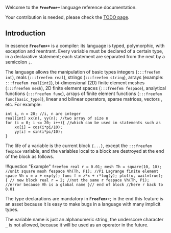 Welcome to the __`FreeFem++`__ language reference documentation.

Your contribution is needed, please check the [TODO page](TODO/).

## Introduction

In essence __`FreeFem++`__ is a compiler: its language is typed, polymorphic, with exception and reentrant. Every variable must be declared of a certain type, in a declarative statement; each statement are separated from the next by a semicolon `;`.

The language allows the manipulation of basic types integers (`:::freefem int`), reals (`:::freefem real`), strings (`:::freefem string`),
arrays (example: `:::freefem real[int]`), bi-dimensional (2D) finite element meshes (`:::freefem mesh`), 2D finite element spaces (`:::freefem fespace`), analytical functions (`:::freefem func`), arrays of finite element functions (`:::freefem func[basic_type]`), linear and bilinear operators, sparse matrices, vectors , etc. For example:

```freefem
int i, n = 20; //i, n are integer
real[int] xx(n), yy(n); //two array of size n
for (i = 0; i <= 20; i++){ //which can be used in statements such as
	xx[i] = cos(i*pi/10);
	yy[i] = sin(i*pi/10);
}
```

The life of a variable is the current block `{...}`, except the `:::freefem fespace` variable, and the variables local to a block are destroyed at the end of the block as follows.

!!!question "Example"
	```freefem
	real r = 0.01;
	mesh Th = square(10, 10); //unit square mesh
	fespace Vh(Th, P1); //P1 Lagrange finite element space
	Vh u = x + exp(y);
	func f = z*x + r*log(y);
	plot(u, wait=true);
	{ // new block
		real r = 2; //not the same r
		fespace Vh(Th, P1); //error because Vh is a global name
	}// end of block
	//here r back to 0.01
	```

The type declarations are mandatory in __`FreeFem++`__; in the end this feature is an asset because it is easy to make bugs in a language with many implicit types.

The variable name is just an alphanumeric string, the underscore character `_` is not allowed, because it will be used as an operator in the future.
